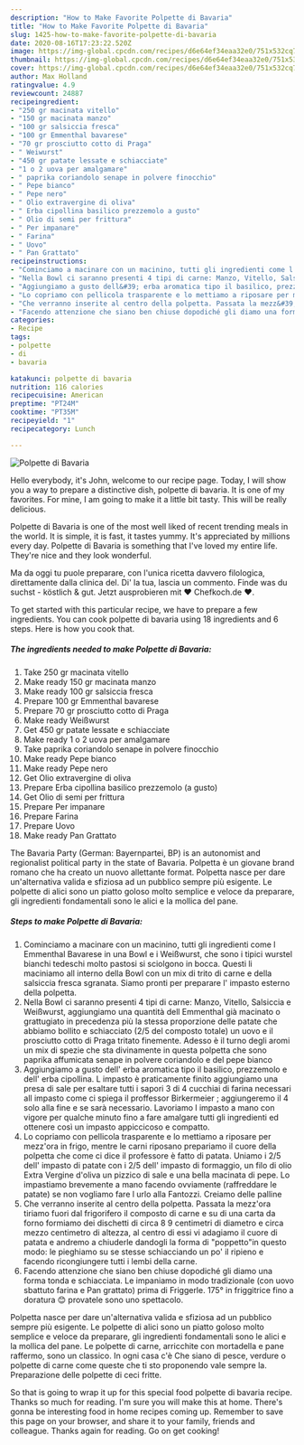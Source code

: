 ```yaml
---
description: "How to Make Favorite Polpette di Bavaria"
title: "How to Make Favorite Polpette di Bavaria"
slug: 1425-how-to-make-favorite-polpette-di-bavaria
date: 2020-08-16T17:23:22.520Z
image: https://img-global.cpcdn.com/recipes/d6e64ef34eaa32e0/751x532cq70/polpette-di-bavaria-recipe-main-photo.jpg
thumbnail: https://img-global.cpcdn.com/recipes/d6e64ef34eaa32e0/751x532cq70/polpette-di-bavaria-recipe-main-photo.jpg
cover: https://img-global.cpcdn.com/recipes/d6e64ef34eaa32e0/751x532cq70/polpette-di-bavaria-recipe-main-photo.jpg
author: Max Holland
ratingvalue: 4.9
reviewcount: 24887
recipeingredient:
- "250 gr macinata vitello"
- "150 gr macinata manzo"
- "100 gr salsiccia fresca"
- "100 gr Emmenthal bavarese"
- "70 gr prosciutto cotto di Praga"
- " Weiwurst"
- "450 gr patate lessate e schiacciate"
- "1 o 2 uova per amalgamare"
- " paprika coriandolo senape in polvere finocchio"
- " Pepe bianco"
- " Pepe nero"
- " Olio extravergine di oliva"
- " Erba cipollina basilico prezzemolo a gusto"
- " Olio di semi per frittura"
- " Per impanare"
- " Farina"
- " Uovo"
- " Pan Grattato"
recipeinstructions:
- "Cominciamo a macinare con un macinino, tutti gli ingredienti come l Emmenthal Bavarese in una Bowl e i Weißwurst, che sono i tipici wurstel bianchi tedeschi molto pastosi si sciolgono in bocca. Questi li maciniamo all interno della Bowl con un mix di trito di carne e della salsiccia fresca sgranata. Siamo pronti per preparare l&#39; impasto esterno della polpetta."
- "Nella Bowl ci saranno presenti 4 tipi di carne: Manzo, Vitello, Salsiccia e Weißwurst, aggiungiamo una quantità dell Emmenthal già macinato o grattugiato in precedenza più la stessa proporzione delle patate che abbiamo bollito e schiacciato (2/5 del composto totale) un uovo e il prosciutto cotto di Praga tritato finemente. Adesso è il turno degli aromi un mix di spezie che sta divinamente in questa polpetta che sono paprika affumicata senape in polvere coriandolo e del pepe bianco"
- "Aggiungiamo a gusto dell&#39; erba aromatica tipo il basilico, prezzemolo e dell&#39; erba cipollina. L impasto è praticamente finito aggiungiamo una presa di sale per esaltare tutti i sapori 3 di 4 cucchiai di farina necessari all impasto come ci spiega il proffessor Birkermeier ; aggiungeremo il 4 solo alla fine e se sarà necessario. Lavoriamo l impasto a mano con vigore per qualche minuto fino a fare amalgare tutti gli ingredienti ed ottenere così un impasto appiccicoso e compatto."
- "Lo copriamo con pellicola trasparente e lo mettiamo a riposare per mezz&#39;ora in frigo, mentre le carni riposano prepariamo il cuore della polpetta che come ci dice il professore è fatto di patata. Uniamo i 2/5 dell&#39; impasto di patate con i 2/5 dell&#39; impasto di formaggio, un filo di olio Extra Vergine d&#39;oliva un pizzico di sale e una bella macinata di pepe. Lo impastiamo brevemente a mano facendo ovviamente (raffreddare le patate) se non vogliamo fare l urlo alla Fantozzi. Creiamo delle palline"
- "Che verranno inserite al centro della polpetta. Passata la mezz&#39;ora tiriamo fuori dal frigorifero il composto di carne e su di una carta da forno formiamo dei dischetti di circa 8 9 centimetri di diametro e circa mezzo centimetro di altezza, al centro di essi vi adagiamo il cuore di patata e andremo a chiuderle dandogli la forma di &#34;poppetto&#34;in questo modo: le pieghiamo su se stesse schiacciando un po&#39; il ripieno e facendo ricongiungere tutti i lembi della carne."
- "Facendo attenzione che siano ben chiuse dopodiché gli diamo una forma tonda e schiacciata. Le impaniamo in modo tradizionale (con uovo sbattuto farina e Pan grattato) prima di Friggerle. 175° in friggitrice fino a doratura 😊 provatele sono uno spettacolo."
categories:
- Recipe
tags:
- polpette
- di
- bavaria

katakunci: polpette di bavaria 
nutrition: 116 calories
recipecuisine: American
preptime: "PT24M"
cooktime: "PT35M"
recipeyield: "1"
recipecategory: Lunch

---
```



![Polpette di Bavaria](https://img-global.cpcdn.com/recipes/d6e64ef34eaa32e0/751x532cq70/polpette-di-bavaria-recipe-main-photo.jpg)

Hello everybody, it's John, welcome to our recipe page. Today, I will show you a way to prepare a distinctive dish, polpette di bavaria. It is one of my favorites. For mine, I am going to make it a little bit tasty. This will be really delicious.

Polpette di Bavaria is one of the most well liked of recent trending meals in the world. It is simple, it is fast, it tastes yummy. It's appreciated by millions every day. Polpette di Bavaria is something that I've loved my entire life. They're nice and they look wonderful.

Ma da oggi tu puole preparare, con l&#39;unica ricetta davvero filologica, direttamente dalla clinica del. Di&#39; la tua, lascia un commento. Finde was du suchst - köstlich &amp; gut. Jetzt ausprobieren mit ♥ Chefkoch.de ♥.


To get started with this particular recipe, we have to prepare a few ingredients. You can cook polpette di bavaria using 18 ingredients and 6 steps. Here is how you cook that.

<!--inarticleads1-->

##### The ingredients needed to make Polpette di Bavaria:

1. Take 250 gr macinata vitello
1. Make ready 150 gr macinata manzo
1. Make ready 100 gr salsiccia fresca
1. Prepare 100 gr Emmenthal bavarese
1. Prepare 70 gr prosciutto cotto di Praga
1. Make ready  Weißwurst
1. Get 450 gr patate lessate e schiacciate
1. Make ready 1 o 2 uova per amalgamare
1. Take  paprika coriandolo senape in polvere finocchio
1. Make ready  Pepe bianco
1. Make ready  Pepe nero
1. Get  Olio extravergine di oliva
1. Prepare  Erba cipollina basilico prezzemolo (a gusto)
1. Get  Olio di semi per frittura
1. Prepare  Per impanare
1. Prepare  Farina
1. Prepare  Uovo
1. Make ready  Pan Grattato


The Bavaria Party (German: Bayernpartei, BP) is an autonomist and regionalist political party in the state of Bavaria. Polpetta è un giovane brand romano che ha creato un nuovo allettante format. Polpetta nasce per dare un&#39;alternativa valida e sfiziosa ad un pubblico sempre più esigente. Le polpette di alici sono un piatto goloso molto semplice e veloce da preparare, gli ingredienti fondamentali sono le alici e la mollica del pane. 

<!--inarticleads2-->

##### Steps to make Polpette di Bavaria:

1. Cominciamo a macinare con un macinino, tutti gli ingredienti come l Emmenthal Bavarese in una Bowl e i Weißwurst, che sono i tipici wurstel bianchi tedeschi molto pastosi si sciolgono in bocca. Questi li maciniamo all interno della Bowl con un mix di trito di carne e della salsiccia fresca sgranata. Siamo pronti per preparare l&#39; impasto esterno della polpetta.
1. Nella Bowl ci saranno presenti 4 tipi di carne: Manzo, Vitello, Salsiccia e Weißwurst, aggiungiamo una quantità dell Emmenthal già macinato o grattugiato in precedenza più la stessa proporzione delle patate che abbiamo bollito e schiacciato (2/5 del composto totale) un uovo e il prosciutto cotto di Praga tritato finemente. Adesso è il turno degli aromi un mix di spezie che sta divinamente in questa polpetta che sono paprika affumicata senape in polvere coriandolo e del pepe bianco
1. Aggiungiamo a gusto dell&#39; erba aromatica tipo il basilico, prezzemolo e dell&#39; erba cipollina. L impasto è praticamente finito aggiungiamo una presa di sale per esaltare tutti i sapori 3 di 4 cucchiai di farina necessari all impasto come ci spiega il proffessor Birkermeier ; aggiungeremo il 4 solo alla fine e se sarà necessario. Lavoriamo l impasto a mano con vigore per qualche minuto fino a fare amalgare tutti gli ingredienti ed ottenere così un impasto appiccicoso e compatto.
1. Lo copriamo con pellicola trasparente e lo mettiamo a riposare per mezz&#39;ora in frigo, mentre le carni riposano prepariamo il cuore della polpetta che come ci dice il professore è fatto di patata. Uniamo i 2/5 dell&#39; impasto di patate con i 2/5 dell&#39; impasto di formaggio, un filo di olio Extra Vergine d&#39;oliva un pizzico di sale e una bella macinata di pepe. Lo impastiamo brevemente a mano facendo ovviamente (raffreddare le patate) se non vogliamo fare l urlo alla Fantozzi. Creiamo delle palline
1. Che verranno inserite al centro della polpetta. Passata la mezz&#39;ora tiriamo fuori dal frigorifero il composto di carne e su di una carta da forno formiamo dei dischetti di circa 8 9 centimetri di diametro e circa mezzo centimetro di altezza, al centro di essi vi adagiamo il cuore di patata e andremo a chiuderle dandogli la forma di &#34;poppetto&#34;in questo modo: le pieghiamo su se stesse schiacciando un po&#39; il ripieno e facendo ricongiungere tutti i lembi della carne.
1. Facendo attenzione che siano ben chiuse dopodiché gli diamo una forma tonda e schiacciata. Le impaniamo in modo tradizionale (con uovo sbattuto farina e Pan grattato) prima di Friggerle. 175° in friggitrice fino a doratura 😊 provatele sono uno spettacolo.


Polpetta nasce per dare un&#39;alternativa valida e sfiziosa ad un pubblico sempre più esigente. Le polpette di alici sono un piatto goloso molto semplice e veloce da preparare, gli ingredienti fondamentali sono le alici e la mollica del pane. Le polpette di carne, arricchite con mortadella e pane raffermo, sono un classico. In ogni casa c&#39;è Che siano di pesce, verdure o polpette di carne come queste che ti sto proponendo vale sempre la. Preparazione delle polpette di ceci fritte. 

So that is going to wrap it up for this special food polpette di bavaria recipe. Thanks so much for reading. I'm sure you will make this at home. There's gonna be interesting food in home recipes coming up. Remember to save this page on your browser, and share it to your family, friends and colleague. Thanks again for reading. Go on get cooking!
